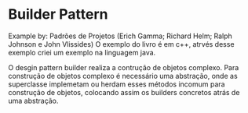 # Builder Pattern

Example by: Padrões de Projetos (Erich Gamma; Richard Helm; Ralph Johnson e John Vlissides)
O exemplo do livro é em c++, atrvés desse exemplo criei um exemplo na linguagem java.

O desgin pattern builder realiza a contrução de objetos complexo. Para construção de objetos complexo é necessário uma abstração, onde
as superclasse implemetam ou herdam esses métodos incomum para construção de objetos, colocando assim os builders concretos atrás de uma
abstração.
